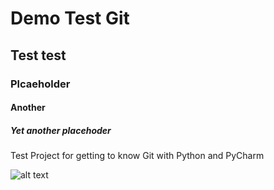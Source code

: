 # Demo Test Git
## Test test 
### Plcaeholder 
#### Another 
##### Yet another placehoder 
Test Project for getting to know Git with Python and PyCharm

![alt text](https://tygodniknie.pl/wp-content/uploads/2020/10/sc-759x500.png)